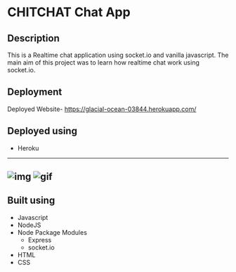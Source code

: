 # CHITCHAT Chat App

## Description
This is a Realtime chat application using socket.io and vanilla javascript. The main aim of this project was to learn how realtime chat work using socket.io.

## Deployment
Deployed Website- https://glacial-ocean-03844.herokuapp.com/

## Deployed using
* Heroku
-----------------------------------------
![img](https://user-images.githubusercontent.com/86367423/150335593-42f55b07-b4a3-434a-8ca5-7ec27dc08d6f.png)
![gif](https://user-images.githubusercontent.com/86367423/150334822-04af06bb-20bf-4739-a719-d130bf7b2880.gif)
------------------------------------

## Built using
* Javascript
* NodeJS
* Node Package Modules
  * Express
  * socket.io
* HTML
* CSS
